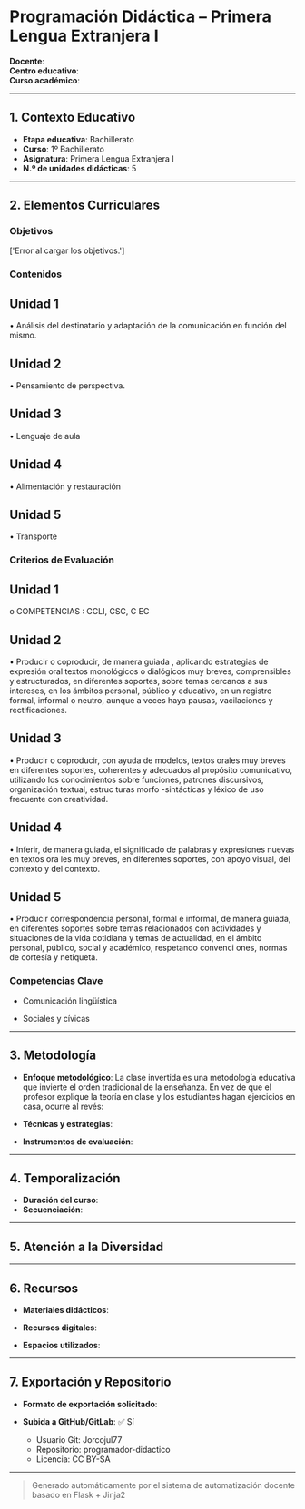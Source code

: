 # Programación Didáctica – Primera Lengua Extranjera I

**Docente**:   
**Centro educativo**:   
**Curso académico**:   

---

## 1. Contexto Educativo

- **Etapa educativa**: Bachillerato
- **Curso**: 1º Bachillerato
- **Asignatura**: Primera Lengua Extranjera I
- **N.º de unidades didácticas**: 5

---

## 2. Elementos Curriculares

### Objetivos
['Error al cargar los objetivos.']
### Contenidos

## Unidad 1
• Análisis del destinatario y adaptación de la comunicación en función del mismo.

## Unidad 2
• Pensamiento de perspectiva.

## Unidad 3
• Lenguaje de aula

## Unidad 4
• Alimentación y restauración

## Unidad 5
• Transporte


### Criterios de Evaluación

## Unidad 1
o COMPETENCIAS : CCLI, CSC, C EC

## Unidad 2
• Producir o coproducir, de manera guiada , aplicando estrategias de expresión 
oral textos monológicos o dialógicos muy breves, comprensibles y estructurados, 
en diferentes soportes, sobre temas cercanos a sus intereses, en los ámbitos 
personal, público y educativo, en un registro formal, informal  o neutro, aunque a 
veces haya pausas, vacilaciones y rectificaciones.

## Unidad 3
• Producir o coproducir, con ayuda de modelos, textos orales muy breves en 
diferentes soportes, coherentes y adecuados al propósito comunicativo, 
utilizando los conocimientos sobre funciones, patrones discursivos, organización 
textual, estruc turas morfo -sintácticas y léxico de uso frecuente con creatividad.

## Unidad 4
• Inferir, de manera guiada, el significado de palabras y expresiones nuevas en 
textos ora les muy breves, en diferentes soportes, con apoyo visual, del contexto 
y del contexto.

## Unidad 5
• Producir correspondencia personal, formal e informal, de manera guiada, en 
diferentes soportes sobre temas relacionados con actividades y situaciones de 
la vida cotidiana y temas de actualidad, en el ámbito personal, público, social y 
académico, respetando convenci ones, normas de cortesía y netiqueta.


### Competencias Clave


- Comunicación lingüística

- Sociales y cívicas



---

## 3. Metodología

- **Enfoque metodológico**: La clase invertida es una metodología educativa que invierte el orden tradicional de la enseñanza. En vez de que el profesor explique la teoría en clase y los estudiantes hagan ejercicios en casa, ocurre al revés:
- **Técnicas y estrategias**:  
  
- **Instrumentos de evaluación**: 

---

## 4. Temporalización

- **Duración del curso**: 
- **Secuenciación**:  
  

---

## 5. Atención a la Diversidad



---

## 6. Recursos

- **Materiales didácticos**:  
  
- **Recursos digitales**:  
  
- **Espacios utilizados**: 

---

## 7. Exportación y Repositorio

- **Formato de exportación solicitado**: 
- **Subida a GitHub/GitLab**: ✅ Sí

  - Usuario Git: Jorcojul77
  - Repositorio: programador-didactico
  - Licencia: CC BY-SA


---

> Generado automáticamente por el sistema de automatización docente basado en Flask + Jinja2